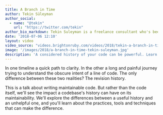 ```yaml
---
title: A Branch in Time
author: Tekin Süleyman
author_social:
  - name: "@tekin"
    url: "https://twitter.com/tekin"
author_bio_markdown: Tekin Suleyman is a freelance consultant who's been shipping Ruby code for over a decade. He's worked with teams, large and small. He also runs the North West Ruby User Group in Manchester.
date: '2018-07-06 12:10'
layout: video
video_source: "videos.brightonruby.com/videos/2018/tekin-a-branch-in-time.mp4"
image: '/images/2018/a-branch-in-time-tekin-suleyman.jpg'
description: 'A considered history of your code can be powerful. Learn tools and techniques that can mean the difference between hours of frustration and a quick path to clarity.'
---
```


In one timeline a quick path to clarity. In the other a long and painful journey trying to understand the obscure intent of a line of code. The only difference between these two realities? The revision history.

This is a talk about writing maintainable code. But rather than the code itself, we'll see the impact a codebase's history can have on its maintainability. We'll explore the differences between a useful history and an unhelpful one, and you'll learn about the practices, tools and techniques that can make the difference.
